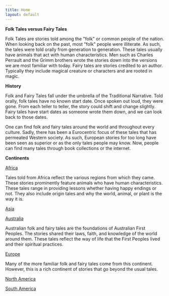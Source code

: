 ```yaml
---
title: Home
layout: default
---
```

**Folk Tales versus Fairy Tales**

Folk Tales are stories told among the "folk" or common people of the nation. When looking back on the past, most "folk"
people were illiterate. As such, the tales were told orally from generation to generation. These tales usually have animals that act with human characteristics. Men such as Charles Perrault and the Grimm brothers wrote the stories down into the versions we are most familiar with today. Fairy tales are stories credited to an author. Typically they include magical creature or characters and are rooted in magic.

**History**

Folk and Fairy Tales fall under the umbrella of the Traditional Narrative.
Told orally, folk tales have no known start date. Once spoken out loud, they were gone. From each teller to teller, the story could shift and change slightly. Fairy tales have start dates as someone wrote them down, and we can look back to those dates.

One can find folk and fairy tales around the world and throughout every culture. Sadly, there has been a Eurocentric focus of these tales that has permeated Western society. As such, European stories for too long have been seen as superior or as the only tales people may know. Now, people can find many tales through book collections or the internet.

**Continents**

<a href="{{'/africa/' | relative_url}}">Africa</a>

Tales told from Africa reflect the various regions from which they came. These stories prominently feature animals who have human characteristics. These tales range in providing lessons whether having happy endings or not. They also include origin tales and why the world, animal, or plant is the way it is.

<a href="{{'/asia/' | relative_url}}">Asia</a>

<a href="{{'/australia/' | relative_url}}">Australia</a>

Australian folk and fairy tales are the foundations of Australian First Peoples. The stories shared their laws, faith, and knowledge of the world around them. These tales reflect the way of life that the First Peoples lived and their spiritual practices.

<a href="{{'/europe/' | relative_url}}">Europe</a>

Many of the more familiar folk and fairy tales come from this continent. However, this is a rich continent of stories that go beyond the usual tales.

<a href="{{'/northamerica/' | relative_url}}">North America</a>

<a href="{{'/southamerica/' | relative_url}}">South America</a>
